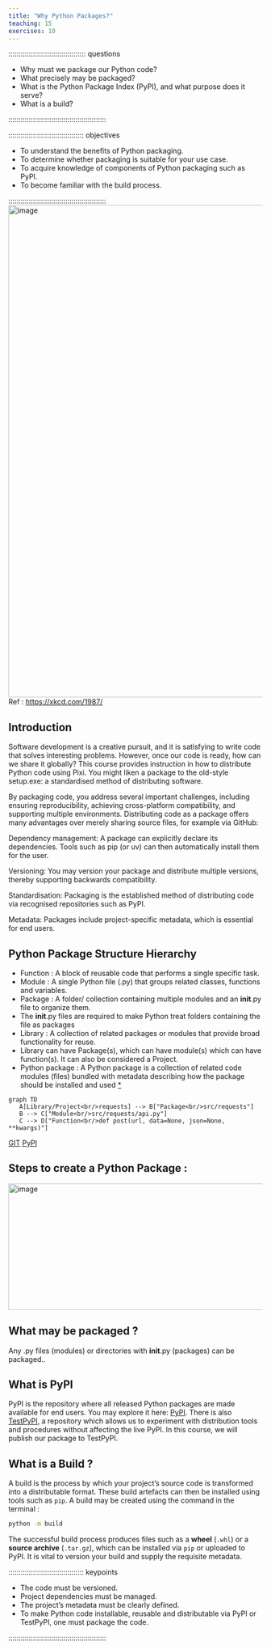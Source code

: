 ```yaml
---
title: "Why Python Packages?"
teaching: 15
exercises: 10
---
```


:::::::::::::::::::::::::::::::::::::: questions

- Why must we package our Python code?
- What precisely may be packaged?
- What is the Python Package Index (PyPI), and what purpose does it serve?
- What is a build?

::::::::::::::::::::::::::::::::::::::::::::::::

::::::::::::::::::::::::::::::::::::: objectives

- To understand the benefits of Python packaging.
- To determine whether packaging is suitable for your use case.
- To acquire knowledge of components of Python packaging such as PyPI.
- To become familiar with the build process.

::::::::::::::::::::::::::::::::::::::::::::::::
<img width="983" height="974" alt="image" src="https://github.com/user-attachments/assets/5df6c1a0-bee9-4b38-99e3-725ada1b5d3c" />
 Ref : https://xkcd.com/1987/

 
## Introduction
Software development is a creative pursuit, and it is satisfying to write code that solves interesting problems. However, once our code is ready, how can we share it globally? This course provides instruction in how to distribute Python code using Pixi. You might liken a package to the old-style setup.exe: a standardised method of distributing software.

By packaging code, you address several important challenges, including ensuring reproducibility, achieving cross-platform compatibility, and supporting multiple environments. Distributing code as a package offers many advantages over merely sharing source files, for example via GitHub:

Dependency management: A package can explicitly declare its dependencies. Tools such as pip (or uv) can then automatically install them for the user.

Versioning: You may version your package and distribute multiple versions, thereby supporting backwards compatibility.

Standardisation: Packaging is the established method of distributing code via recognised repositories such as PyPI.

Metadata: Packages include project-specific metadata, which is essential for end users.

## Python Package Structure Hierarchy

- Function : A block of reusable code that performs a single specific task.
- Module : A single Python file (.py) that groups related classes,  functions and variables.
- Package : A folder/ collection containing multiple modules and an __init__.py file to organize them.
- The __init__.py files are required to make Python treat folders containing the file as packages
- Library : A collection of related packages or modules that provide broad functionality for reuse.
- Library can have Package(s), which can have module(s) which can have function(s). It can also be considered a Project.
- Python package : A Python package is a collection of related code modules (files) bundled with metadata describing how the package should be installed and used [*](https://pydevtools.com/handbook/explanation/what-is-a-python-package/)

 ```mermaid
graph TD
    A[Library/Project<br/>requests] --> B["Package<br/>src/requests"]
    B --> C["Module<br/>src/requests/api.py"]
    C --> D["Function<br/>def post(url, data=None, json=None, **kwargs)"]
```

[GIT](https://github.com/psf/requests)
[PyPI](https://pypi.org/project/requests/ )

## Steps to create a Python Package :

<img width="1298" height="250" alt="image" src="https://github.com/user-attachments/assets/be6f94ec-599b-4a1e-bd5b-63c2dfad720c" />


## What may be packaged ?

Any .py files (modules) or directories with __init__.py (packages) can be packaged..

## What is PyPI

PyPI is the repository where all released Python packages are made available for end users. You may explore it here: [PyPI](https://pypi.org/). 
There is also [TestPyPI](https://test.pypi.org/), a repository which allows us to experiment with distribution tools and procedures without affecting the live PyPI. In this course, we will publish our package to TestPyPI.

## What is a Build ?

A build is the process by which your project’s source code is transformed into a distributable format. These build artefacts can then be installed using tools such as `pip`.
 A build may be created using the command in the terminal : 
 ```bash
python -m build
```
 The successful build process produces files such as a **wheel** (`.whl`) or a **source archive** (`.tar.gz`), which can be installed via `pip` or uploaded to PyPI. It is vital to version your build and supply the requisite metadata.

::::::::::::::::::::::::::::::::::::: keypoints

- The code must be versioned.
- Project dependencies must be managed.
- The project’s metadata must be clearly defined.
- To make Python code installable, reusable and distributable via PyPI or TestPyPI, one must package the code.

::::::::::::::::::::::::::::::::::::::::::::::::

